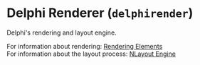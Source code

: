 # Delphi Renderer (`delphirender`)

Delphi's rendering and layout engine.
  
For information about rendering: [Rendering Elements](https://juliewoolie.com/delphi/element-rendering/)  
For information about the layout process: [NLayout Engine](https://juliewoolie.com/delphi/layout)